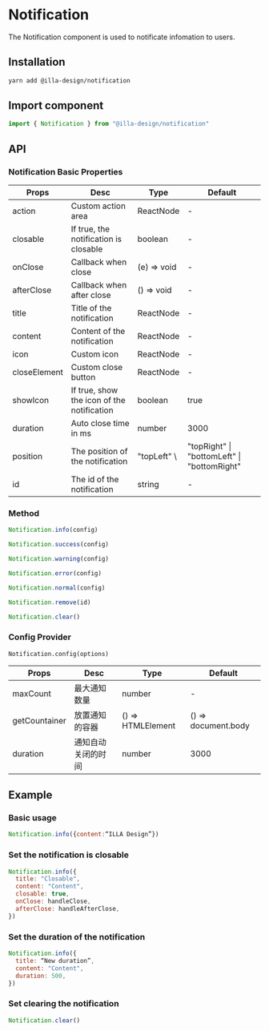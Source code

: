 # Notification

The Notification component is used to notificate infomation to users.

## Installation

```bash
yarn add @illa-design/notification
```

## Import component

```jsx
import { Notification } from "@illa-design/notification"
```

## API

### Notification Basic Properties

| Props        | Desc                                       | Type         | Default                                           |
| ------------ | ------------------------------------------ | ------------ | ------------------------------------------------- |
| action       | Custom action area                         | ReactNode    | -                                                 |
| closable     | If true, the notification is closable      | boolean      | -                                                 |
| onClose      | Callback when close                        | (e) => void  | -                                                 |
| afterClose   | Callback when after close                  | () => void   | -                                                 |
| title        | Title of the notification                  | ReactNode    | -                                                 |
| content      | Content of the notification                | ReactNode    | -                                                 |
| icon         | Custom icon                                | ReactNode    | -                                                 |
| closeElement | Custom close button                        | ReactNode    | -                                                 |
| showIcon     | If true, show the icon of the notification | boolean      | true                                              |
| duration     | Auto close time in ms                      | number       | 3000                                              |
| position     | The position of the notification           | "topLeft" \ | "topRight" \| "bottomLeft" \| "bottomRight" | - |
| id           | The id of the notification                 | string       | -                                                 |

### Method

```jsx
Notification.info(config)

Notification.success(config)

Notification.warning(config)

Notification.error(config)

Notification.normal(config)

Notification.remove(id)

Notification.clear()
```

### Config Provider

`Notification.config(options)`

| Props         | Desc      | Type              | Default             |
| ------------- | --------- | ----------------- | ------------------- |
| maxCount      | 最大通知数量    | number            | -                   |
| getCountainer | 放置通知的容器   | () => HTMLElement | () => document.body |
| duration      | 通知自动关闭的时间 | number            | 3000                |

## Example

### Basic usage

```jsx
Notification.info({content:“ILLA Design”})
```

### Set the notification is closable

```jsx
Notification.info({
  title: "Closable",
  content: "Content",
  closable: true,
  onClose: handleClose,
  afterClose: handleAfterClose,
})
```

### Set the duration of the notification

```jsx
Notification.info({
  title: “New duration”,
  content: "Content",
  duration: 500,
})

```

### Set clearing the notification

```jsx
Notification.clear()
```
